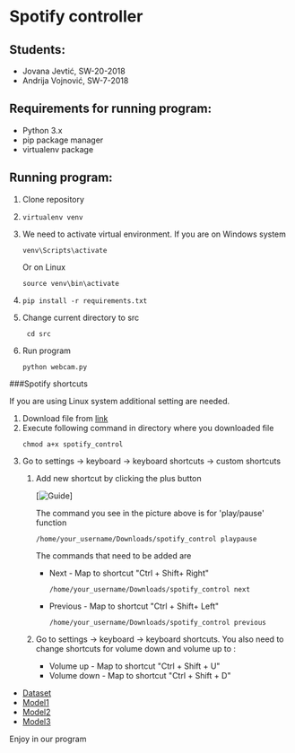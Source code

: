 # Spotify controller

## Students:
- Jovana Jevtić, SW-20-2018
- Andrija Vojnović, SW-7-2018

## Requirements for running program:

- Python 3.x
- pip package manager
- virtualenv package

## Running program:
1. Clone repository
2. ```console
   virtualenv venv
    ```
3. We need to activate virtual environment. If you are on Windows system
    ```console
    venv\Scripts\activate
    ```
   Or on Linux
    ```console
    source venv\bin\activate
    ```
4. ```console
   pip install -r requirements.txt
   ```

5. Change current directory to src
   ```console
    cd src
   ```
6. Run program
    ```console
   python webcam.py
    ```
###Spotify shortcuts

If you are using Linux system additional setting are needed.

1. Download file from [link](https://community.spotify.com/spotify/attachments/spotify/desktop_linux/296/1/spotify_control.zip)
2. Execute following command in directory where you downloaded file
    ```console
    chmod a+x spotify_control
    ```
3. Go to settings -> keyboard -> keyboard shortcuts -> custom shortcuts
   1. Add new shortcut by clicking the plus button
    
       [![Guide](https://i.stack.imgur.com/3rfRN.png)]

       The command you see in the picture above is for 'play/pause' function 
      ```console
      /home/your_username/Downloads/spotify_control playpause
      ```
      The commands that need to be added are
   
       - Next - Map to shortcut "Ctrl + Shift+ Right"
          ```console
         /home/your_username/Downloads/spotify_control next 
         ```
       - Previous - Map to shortcut "Ctrl + Shift+ Left"
         ```console
         /home/your_username/Downloads/spotify_control previous
         ```
   2. Go to settings -> keyboard -> keyboard shortcuts. You also need to change shortcuts for volume down and volume up to :
        
       - Volume up - Map to shortcut "Ctrl + Shift + U"
       - Volume down - Map to shortcut "Ctrl + Shift + D"

- [Dataset](https://drive.google.com/file/d/13DuhCFtT31bgUAPDG6g4FGSskYVbHDC2/view?usp=sharing)
- [Model1](https://drive.google.com/file/d/1q8X6bsEpa9NHLtiukrhUJq9yj0K8Umet/view?usp=sharing)
- [Model2](https://drive.google.com/file/d/1tnF-DH_w2vVGnSnz6f5zKil8GWMXvpgw/view?usp=sharing)
- [Model3](https://drive.google.com/file/d/1XhNt6Eo08xxlSfTJfDhsP5yB1RoAd0vm/view?usp=sharing)

Enjoy in our program 
       
